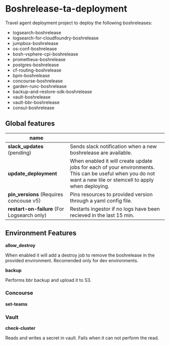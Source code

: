 # Boshrelease-ta-deployment

Travel agent deployment project to deploy the following boshreleases:

* logsearch-boshrelease
* logsearch-for-cloudfoundry-boshrelease
* jumpbox-boshrelease
* os-conf-boshrelease
* bosh-vsphere-cpi-boshrelease
* prometheus-boshrelease
* postgres-boshrelease
* cf-routing-boshrelease
* bpm-boshrelease
* concourse-boshrelease
* garden-runc-boshrelease
* backup-and-restore-sdk-boshrelease
* vault-boshrelease
* vault-bbr-boshrelease
* consul-boshrelease

## Global features

| name                          |                                         |
|-----------------------------------------|-----------------------------------------|
|   **slack_updates** (pending)           |  Sends slack notification when a new boshrelease are available. |
| **update_deployment**                   |  When enabled it will create update jobs for each of your environments. This can be useful when you do not want a new tile or stemcell to apply when deploying. |
| **pin_versions** (Requires concouse v5) |  Pins resources to provided version through a yaml config file. |
| **restart-on-failure** (For Logsearch only) |  Restarts ingestor if no logs have been recieved in the last 15 min. |

## Environment Features

**allow_destroy**

When enabled it will add a destroy job to remove the boshrelease in the provided environment.
Recomended only for dev environments.

**backup**

Performs bbr backup and upload it to S3.

### Concourse

**set-teams**

### Vault

**check-cluster**

Reads and writes a secret in vault. Fails when it can not perform the read.

